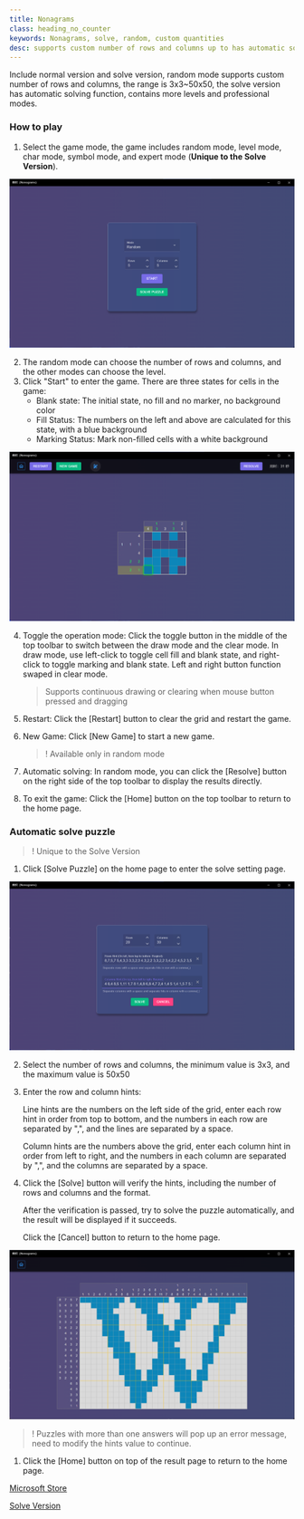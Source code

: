```yaml
---
title: Nonagrams
class: heading_no_counter
keywords: Nonagrams, solve, random, custom quantities
desc: supports custom number of rows and columns up to has automatic solving function
---
```


Include normal version and solve version, random mode supports custom number of rows and columns, the range is 3x3~50x50, the solve version has automatic solving function, contains more levels and professional modes.

### How to play 

1. Select the game mode, the game includes random mode, level mode, char mode, symbol mode, and expert mode (**Unique to the Solve Version**).

![Nonagrams](../assets/images/nonogram1.png)

2. The random mode can choose the number of rows and columns, and the other modes can choose the level.
3. Click "Start" to enter the game.
   There are three states for cells in the game:
   * Blank state: The initial state, no fill and no marker, no background color
   * Fill Status: The numbers on the left and above are calculated for this state, with a blue background
   * Marking Status: Mark non-filled cells with a white background
  
![Nonagrams](../assets/images/nonogram2.png)

4. Toggle the operation mode: Click the toggle button in the middle of the top toolbar to switch between the draw mode and the clear mode.
   In draw mode, use left-click to toggle cell fill and blank state, and right-click to toggle marking and blank state.
   Left and right button function swaped in clear mode.
   > Supports continuous drawing or clearing when mouse button pressed and dragging

5. Restart: Click the [Restart] button to clear the grid and restart the game.
6. New Game: Click [New Game] to start a new game.
   >! Available only in random mode

7. Automatic solving: In random mode, you can click the [Resolve] button on the right side of the top toolbar to display the results directly.

8. To exit the game: Click the [Home] button on the top toolbar to return to the home page.

### Automatic solve puzzle

>! Unique to the Solve Version

1. Click [Solve Puzzle] on the home page to enter the solve setting page.

![Nonagrams](../assets/images/nonogram3.png)

2. Select the number of rows and columns, the minimum value is 3x3, and the maximum value is 50x50
3. Enter the row and column hints:
   
   Line hints are the numbers on the left side of the grid, enter each row hint in order from top to bottom, and the numbers in each row are separated by ",", and the lines are separated by a space.

   Column hints are the numbers above the grid, enter each column hint in order from left to right, and the numbers in each column are separated by ",", and the columns are separated by a space.
4. Click the [Solve] button will verify the hints, including the number of rows and columns and the format.
   
   After the verification is passed, try to solve the puzzle automatically, and the result will be displayed if it succeeds.

   Click the [Cancel] button to return to the home page.

![Nonagrams](../assets/images/nonogram4.png)

>! Puzzles with more than one answers will pop up an error message, need to modify the hints value to continue.

1. Click the [Home] button on top of the result page to return to the home page.


[Microsoft Store](https://apps.microsoft.com/detail/9NP8GH864JTW)

[Solve Version](https://apps.microsoft.com/detail/9P9938FPD2MM)
